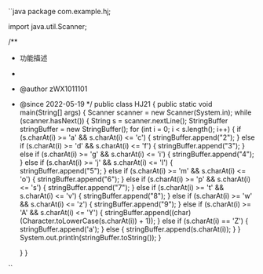 ``java
package com.example.hj;

import java.util.Scanner;

/**
 * 功能描述
 *
 * @author zWX1011101
 * @since 2022-05-19
 */
public class HJ21 {
    public static void main(String[] args) {
        Scanner scanner = new Scanner(System.in);
        while (scanner.hasNext()) {
            String s = scanner.nextLine();
            StringBuffer stringBuffer = new StringBuffer();
            for (int i = 0; i < s.length(); i++) {
                if (s.charAt(i) >= 'a' && s.charAt(i) <= 'c') {
                    stringBuffer.append("2");
                } else if (s.charAt(i) >= 'd' && s.charAt(i) <= 'f') {
                    stringBuffer.append("3");
                } else if (s.charAt(i) >= 'g' && s.charAt(i) <= 'i') {
                    stringBuffer.append("4");
                } else if (s.charAt(i) >= 'j' && s.charAt(i) <= 'l') {
                    stringBuffer.append("5");
                } else if (s.charAt(i) >= 'm' && s.charAt(i) <= 'o') {
                    stringBuffer.append("6");
                } else if (s.charAt(i) >= 'p' && s.charAt(i) <= 's') {
                    stringBuffer.append("7");
                } else if (s.charAt(i) >= 't' && s.charAt(i) <= 'v') {
                    stringBuffer.append("8");
                } else if (s.charAt(i) >= 'w' && s.charAt(i) <= 'z') {
                    stringBuffer.append("9");
                } else if (s.charAt(i) >= 'A' && s.charAt(i) <= 'Y') {
                    stringBuffer.append((char) (Character.toLowerCase(s.charAt(i)) + 1));
                } else if (s.charAt(i) == 'Z') {
                    stringBuffer.append('a');
                } else {
                    stringBuffer.append(s.charAt(i));
                }
            }
            System.out.println(stringBuffer.toString());
        }


    }
}

``
